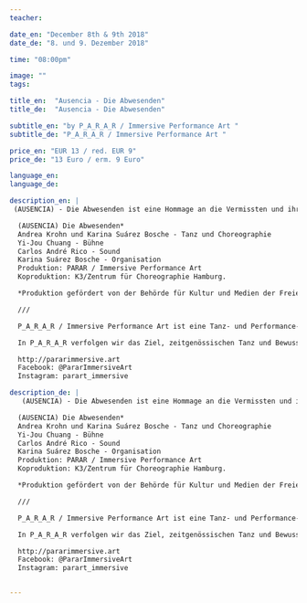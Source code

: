 ```yaml
---
teacher:

date_en: "December 8th & 9th 2018"
date_de: "8. und 9. Dezember 2018"

time: "08:00pm"

image: ""
tags:

title_en:  "Ausencia - Die Abwesenden"
title_de:  "Ausencia - Die Abwesenden"

subtitle_en: "by P_A_R_A_R / Immersive Performance Art "
subtitle_de: "P_A_R_A_R / Immersive Performance Art "

price_en: "EUR 13 / red. EUR 9"
price_de: "13 Euro / erm. 9 Euro"

language_en:
language_de:

description_en: |  
 (AUSENCIA) - Die Abwesenden ist eine Hommage an die Vermissten und ihre Angehörige. Das Verschwinden von Einzelpersonen aus politischen Gründen ist in vielen Ländern, wie in unseren Herkunftsländern Mexiko und Brasilien, Alltag. (AUSENCIA) entstand aus unserer Motivation, der Abwesenheit durch gewaltsames Verschwindenlassen einen performativen Körper zu verleihen, der besonders anwesend ist. Persönliche Schmerzen treffen, vereinen und wandeln sich in ein Netz sich gegenseitig unterstützender Hände. Auf der Bühne lassen Tänzerinnen, zusammen mit dem Sound, dem Bühnenbild und der Präsenz des Publikums einen kollektiven Körper entstehen.

  (AUSENCIA) Die Abwesenden*  
  Andrea Krohn und Karina Suárez Bosche - Tanz und Choreographie  
  Yi-Jou Chuang - Bühne  
  Carlos André Rico - Sound  
  Karina Suárez Bosche - Organisation  
  Produktion: PARAR / Immersive Performance Art  
  Koproduktion: K3/Zentrum für Choreographie Hamburg.  

  *Produktion gefördert von der Behörde für Kultur und Medien der Freien und Hansestadt Hamburg sowie durch die Hamburgische Kulturstiftung in 2017.  

  ///  

  P_A_R_A_R / Immersive Performance Art ist eine Tanz- und Performance-Plattform mit Sitz in Berlin, gegründet in 2015 von Karina Suárez Bosche (Choreographin), Andrea Krohn (Choreographin) und Cheng-Ting Chen (Szenografin).  

  In P_A_R_A_R verfolgen wir das Ziel, zeitgenössischen Tanz und Bewusstsein durch Bewegung vielfältig zu vermitteln. Dabei liegt unser Hauptaugenmerk in der Kreation tiefsinniger und herausfordernder Begegnungen zwischen uns und unserem Publikum. Wir entwickeln neue Konfigurationen um den Zuschauer*innen verschiedene Wahrnehmungen der performativen Situation zu ermöglichen. Die Nähe zu unserem Publikum ist uns hierbei besonders wichtig, weshalb wir für unsere Stücke Vermittlungskonzepte erarbeiten, welche die Auseinandersetzung mit gesellschaftlichen Prozessen und die Erweiterung von Bewusstsein ermöglichen. Im April 2018 bot P_A_R_A_R, gefördert durch die Stiftung Erlebnis Kunst und in Kooperation mit Amelie Mallmann von Tanzscout Berlin, ein Vermittlungsformat an, mit dem Titel “Begegnung im Gehen”.  

  http://pararimmersive.art  
  Facebook: @PararImmersiveArt  
  Instagram: parart_immersive  

description_de: |
   (AUSENCIA) - Die Abwesenden ist eine Hommage an die Vermissten und ihre Angehörige. Das Verschwinden von Einzelpersonen aus politischen Gründen ist in vielen Ländern, wie in unseren Herkunftsländern Mexiko und Brasilien, Alltag. (AUSENCIA) entstand aus unserer Motivation, der Abwesenheit durch gewaltsames Verschwindenlassen einen performativen Körper zu verleihen, der besonders anwesend ist. Persönliche Schmerzen treffen, vereinen und wandeln sich in ein Netz sich gegenseitig unterstützender Hände. Auf der Bühne lassen Tänzerinnen, zusammen mit dem Sound, dem Bühnenbild und der Präsenz des Publikums einen kollektiven Körper entstehen.

  (AUSENCIA) Die Abwesenden*  
  Andrea Krohn und Karina Suárez Bosche - Tanz und Choreographie  
  Yi-Jou Chuang - Bühne  
  Carlos André Rico - Sound  
  Karina Suárez Bosche - Organisation  
  Produktion: PARAR / Immersive Performance Art  
  Koproduktion: K3/Zentrum für Choreographie Hamburg.  

  *Produktion gefördert von der Behörde für Kultur und Medien der Freien und Hansestadt Hamburg sowie durch die Hamburgische Kulturstiftung in 2017.  

  ///  

  P_A_R_A_R / Immersive Performance Art ist eine Tanz- und Performance-Plattform mit Sitz in Berlin, gegründet in 2015 von Karina Suárez Bosche (Choreographin), Andrea Krohn (Choreographin) und Cheng-Ting Chen (Szenografin).  

  In P_A_R_A_R verfolgen wir das Ziel, zeitgenössischen Tanz und Bewusstsein durch Bewegung vielfältig zu vermitteln. Dabei liegt unser Hauptaugenmerk in der Kreation tiefsinniger und herausfordernder Begegnungen zwischen uns und unserem Publikum. Wir entwickeln neue Konfigurationen um den Zuschauer*innen verschiedene Wahrnehmungen der performativen Situation zu ermöglichen. Die Nähe zu unserem Publikum ist uns hierbei besonders wichtig, weshalb wir für unsere Stücke Vermittlungskonzepte erarbeiten, welche die Auseinandersetzung mit gesellschaftlichen Prozessen und die Erweiterung von Bewusstsein ermöglichen. Im April 2018 bot P_A_R_A_R, gefördert durch die Stiftung Erlebnis Kunst und in Kooperation mit Amelie Mallmann von Tanzscout Berlin, ein Vermittlungsformat an, mit dem Titel “Begegnung im Gehen”.  

  http://pararimmersive.art  
  Facebook: @PararImmersiveArt  
  Instagram: parart_immersive  


---
```


